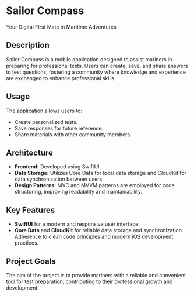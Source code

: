 # Sailor Compass
Your Digital First Mate in Maritime Adventures

## Description
Sailor Compass is a mobile application designed to assist mariners in preparing for professional tests. Users can create, save, and share answers to test questions, fostering a community where knowledge and experience are exchanged to enhance professional skills.

## Usage
The application allows users to:
- Create personalized tests.
- Save responses for future reference.
- Share materials with other community members.

## Architecture
- **Frontend:** Developed using SwiftUI.
- **Data Storage:** Utilizes Core Data for local data storage and CloudKit for data synchronization between users.
- **Design Patterns:** MVC and MVVM patterns are employed for code structuring, improving readability and maintainability.

## Key Features
- **SwiftUI** for a modern and responsive user interface.
- **Core Data** and **CloudKit** for reliable data storage and synchronization.
Adherence to clean code principles and modern iOS development practices.

## Project Goals
The aim of the project is to provide mariners with a reliable and convenient tool for test preparation, contributing to their professional growth and development.
